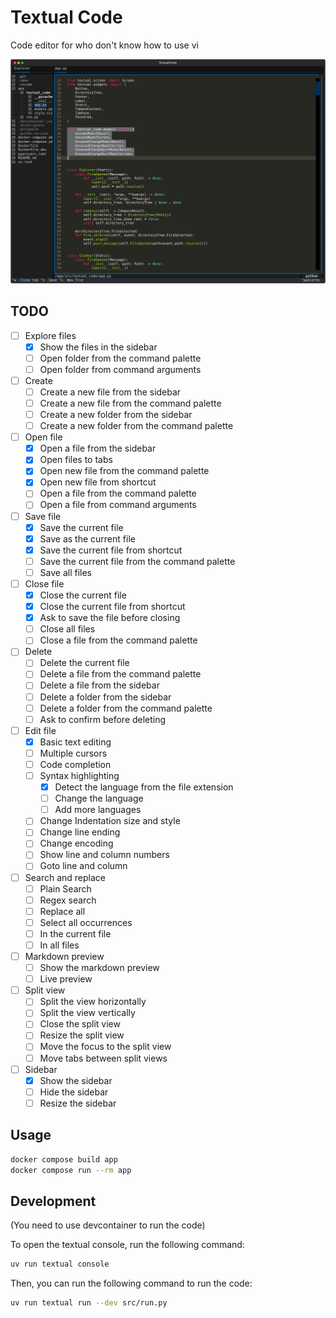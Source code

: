 Textual Code
============

Code editor for who don't know how to use vi

![Screenshot](docs/preview.svg)

## TODO

- [ ] Explore files
    - [x] Show the files in the sidebar
    - [ ] Open folder from the command palette
    - [ ] Open folder from command arguments
- [ ] Create
    - [ ] Create a new file from the sidebar
    - [ ] Create a new file from the command palette
    - [ ] Create a new folder from the sidebar
    - [ ] Create a new folder from the command palette
- [ ] Open file
    - [x] Open a file from the sidebar
    - [x] Open files to tabs
    - [x] Open new file from the command palette
    - [x] Open new file from shortcut
    - [ ] Open a file from the command palette
    - [ ] Open a file from command arguments
- [ ] Save file
    - [x] Save the current file
    - [x] Save as the current file
    - [x] Save the current file from shortcut
    - [ ] Save the current file from the command palette
    - [ ] Save all files
- [ ] Close file
    - [x] Close the current file
    - [x] Close the current file from shortcut
    - [x] Ask to save the file before closing
    - [ ] Close all files
    - [ ] Close a file from the command palette
- [ ] Delete
    - [ ] Delete the current file
    - [ ] Delete a file from the command palette
    - [ ] Delete a file from the sidebar
    - [ ] Delete a folder from the sidebar
    - [ ] Delete a folder from the command palette
    - [ ] Ask to confirm before deleting
- [ ] Edit file
    - [x] Basic text editing
    - [ ] Multiple cursors
    - [ ] Code completion
    - [ ] Syntax highlighting
        - [x] Detect the language from the file extension
        - [ ] Change the language
        - [ ] Add more languages
    - [ ] Change Indentation size and style
    - [ ] Change line ending
    - [ ] Change encoding
    - [ ] Show line and column numbers
    - [ ] Goto line and column 
- [ ] Search and replace
    - [ ] Plain Search
    - [ ] Regex search
    - [ ] Replace all
    - [ ] Select all occurrences
    - [ ] In the current file
    - [ ] In all files
- [ ] Markdown preview
    - [ ] Show the markdown preview
    - [ ] Live preview
- [ ] Split view
    - [ ] Split the view horizontally
    - [ ] Split the view vertically
    - [ ] Close the split view
    - [ ] Resize the split view
    - [ ] Move the focus to the split view
    - [ ] Move tabs between split views
- [ ] Sidebar
    - [x] Show the sidebar
    - [ ] Hide the sidebar
    - [ ] Resize the sidebar

## Usage

```bash
docker compose build app
docker compose run --rm app
```

## Development

(You need to use devcontainer to run the code)

To open the textual console, run the following command:

```bash
uv run textual console
```

Then, you can run the following command to run the code:

```bash
uv run textual run --dev src/run.py
```